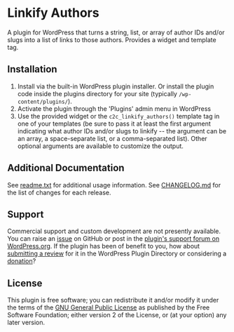 # Linkify Authors

A plugin for WordPress that turns a string, list, or array of author IDs and/or slugs into a list of links to those authors. Provides a widget and template tag.


## Installation

1. Install via the built-in WordPress plugin installer. Or install the plugin code inside the plugins directory for your site (typically `/wp-content/plugins/`).
2. Activate the plugin through the 'Plugins' admin menu in WordPress
3. Use the provided widget or the `c2c_linkify_authors()` template tag in one of your templates (be sure to pass it at least the first argument indicating what author IDs and/or slugs to linkify -- the argument can be an array, a space-separate list, or a comma-separated list). Other optional arguments are available to customize the output.


## Additional Documentation

See [readme.txt](https://github.com/coffee2code/linkify-authors/blob/master/readme.txt) for additional usage information. See [CHANGELOG.md](CHANGELOG.md) for the list of changes for each release.


## Support

Commercial support and custom development are not presently available. You can raise an [issue](https://github.com/coffee2code/linkify-authors/issues) on GitHub or post in the [plugin's support forum on WordPress.org](https://wordpress.org/support/plugin/linkify-authors/). If the plugin has been of benefit to you, how about [submitting a review](https://wordpress.org/support/plugin/linkify-authors/reviews/) for it in the WordPress Plugin Directory or considering a [donation](https://www.paypal.com/cgi-bin/webscr?cmd=_s-xclick&hosted_button_id=6ARCFJ9TX3522)?


## License

This plugin is free software; you can redistribute it and/or modify it under the terms of the [GNU General Public License](https://www.gnu.org/licenses/gpl-2.0.html) as published by the Free Software Foundation; either version 2 of the License, or (at your option) any later version.